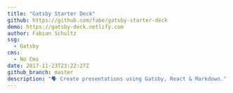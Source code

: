```yaml
---
title: "Gatsby Starter Deck"
github: https://github.com/fabe/gatsby-starter-deck
demo: https://gatsby-deck.netlify.com
author: Fabian Schultz
ssg:
  - Gatsby
cms:
  - No Cms
date: 2017-11-23T23:22:27Z
github_branch: master
description: "🗣 Create presentations using Gatsby, React & Markdown."
---
```


